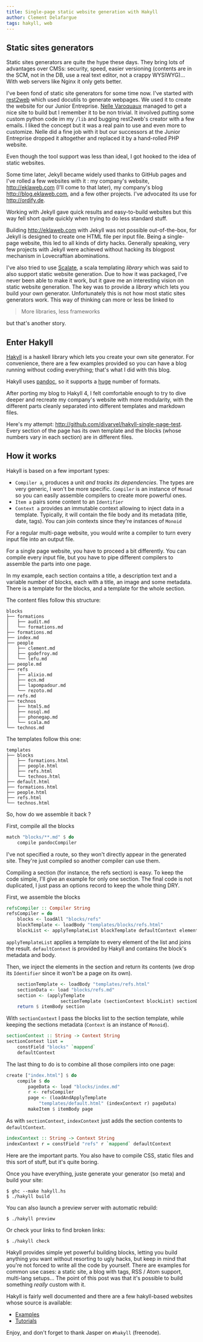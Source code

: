 ```yaml
---
title: Single-page static website generation with Hakyll
author: Clement Delafargue
tags: hakyll, web
---
```


## Static sites generators

Static sites generators are quite the hype these days. They bring lots of
advantages over CMSs: security, speed, easier versioning (contents are in the
SCM, not in the DB, use a real text editor, not a crappy WYSIWYG)… With web
servers like Nginx it only gets better.

I've been fond of static site generators for some time now. I've started
with [rest2web](http://www.voidspace.org.uk/python/rest2web/) which used
docutils to generate webpages. We used it to create the website for our Junior
Entreprise. [Nelle Varoquaux](https://github.com/NelleV) managed to get a nice
site to build but I remember it to be non trivial. It involved putting some
custom python code im my `/lib` and bugging rest2web's creator with a few
emails. I liked the concept but it was a real pain to use and even more to
customize. Nelle did a fine job with it but our successors at the Junior
Entreprise dropped it altogether and replaced it by a hand-rolled PHP website.

Even though the tool support was less than ideal, I got hooked to the idea of
static websites.

Some time later, Jekyll became widely used thanks to GitHub pages and I've
rolled a few websites with it : my company's website, <http://eklaweb.com>
(I'll come to that later), my company's blog <http://blog.eklaweb.com>, and a
few other projects. I've advocated its use for <http://ordify.de>.

Working with Jekyll gave quick results and easy-to-build websites but this way
fell short quite quickly when trying to do less standard stuff.

Building <http://eklaweb.com> with Jekyll was not possible out-of-the-box, for
Jekyll is designed to create one HTML file per input file. Being a
single-page website, this led to all kinds of dirty hacks. Generally
speaking, very few projects with Jekyll were achieved without hacking its
blogpost mechanism in Lovecraftian abominations.

I've also tried to use [Scalate](http://scalate.fusesource.org/), a scala
templating *library* which was said to also support static website generation.
Due to how it was packaged, I've never been able to make it work, but it gave
me an interesting vision on static website generation. The key was to
provide a *library* which lets you build your own generator. Unfortunately
this is not how most static sites generators work. This way of thinking can
more or less be linked to

>More libraries, less frameworks

but that's another story.

## Enter Hakyll

[Hakyll](http://jaspervdj.be/hakyll) is a haskell library which lets you
create your own site generator. For convenience, there are a few examples
provided so you can have a blog running without coding everything; that's what
I did with this blog.

Hakyll uses [pandoc](http://johnmacfarlane.net/pandoc/), so it supports a
[huge](http://johnmacfarlane.net/pandoc/diagram.png) number of formats.

After porting my blog to Hakyll 4, I felt comfortable enough to try to dive
deeper and recreate my company's website with more modularity, with the
different parts cleanly separated into different templates and markdown
files.

Here's my attempt: <http://github.com/divarvel/hakyll-single-page-test>. Every
section of the page has its own template and the blocks (whose numbers vary in
each section) are in different files.

## How it works

Hakyll is based on a few important types:

- `Compiler a`, produces a unit *and tracks its
  dependencies*. The types are very generic, I won't be more specific.
  `Compiler` is an instance of `Monad` so you can easily assemble
  compilers to create more powerful ones.
- `Item a` pairs some content to an `Identifier`
- `Context a` provides an immutable context allowing to inject data
  in a template. Typically, it will contain the file body and its metadata
  (title, date, tags). You can join contexts since they're instances of
  `Monoid`

For a regular multi-page website, you would write a compiler to turn every input
file into an output file.

For a single page website, you have to proceed a bit differently. You can
compile every input file, but you have to pipe different compilers to assemble
the parts into one page.

In my example, each section contains a title, a description text and a
variable number of blocks, each with a title, an image and some metadata.
There is a template for the blocks, and a template for the whole section.

The content files follow this structure:

    blocks
    ├── formations
    │   ├── audit.md
    │   └── formations.md
    ├── formations.md
    ├── index.md
    ├── people
    │   ├── clement.md
    │   ├── godefroy.md
    │   └── lefu.md
    ├── people.md
    ├── refs
    │   ├── alixio.md
    │   ├── ecn.md
    │   ├── lapompadour.md
    │   └── rezoto.md
    ├── refs.md
    ├── technos
    │   ├── html5.md
    │   ├── nosql.md
    │   ├── phonegap.md
    │   └── scala.md
    └── technos.md

The templates follow this one:

    templates
    ├── blocks
    │   ├── formations.html
    │   ├── people.html
    │   ├── refs.html
    │   └── technos.html
    ├── default.html
    ├── formations.html
    ├── people.html
    ├── refs.html
    └── technos.html

So, how do we assemble it back ?

First, compile all the blocks

```haskell
match "blocks/**.md" $ do
    compile pandocCompiler
```

I've not specified a route, so they won't directly appear in the generated
site. They're just compiled so another compiler can use them.

Compiling a section (for instance, the refs section) is easy.
To keep the code simple, I'll give an example for only one section. The
final code  is not duplicated, I just pass an options record to keep the
whole thing DRY.

First, we assemble the blocks

```haskell
refsCompiler :: Compiler String
refsCompiler = do
    blocks <- loadAll "blocks/refs"
    blockTemplate <- loadBody "templates/blocks/refs.html"
    blockList <- applyTemplateList blockTemplate defaultContext elements
```

`applyTemplateList` applies a template to every element of the list and joins
the result. `defaultContext` is provided by Hakyll and contains the block's
metadata and body.

Then, we inject the elements in the section and return its contents (we drop
its `Identifier` since it won't be a page on its own).

```haskell
    sectionTemplate <- loadBody "templates/refs.html"
    sectionData <- load "blocks/refs.md"
    section <- (applyTemplate
                    sectionTemplate (sectionContext blockList) sectionData)
    return $ itemBody section
```

With `sectionContext` I pass the blocks list to the section template, while
keeping the sections metadata (`Context` is an instance of `Monoid`).

```haskell
sectionContext :: String -> Context String
sectionContext list =
    constField "blocks" `mappend`
    defaultContext
```

The last thing to do is to combine all those compilers into one page:

```haskell
create ["index.html"] $ do
    compile $ do
        pageData <- load "blocks/index.md"
        r <- refsCompiler
        page <- (loadAndApplyTemplate
            "templates/default.html" (indexContext r) pageData)
        makeItem $ itemBody page
```

As with `sectionContext`, `indexContext` just adds the section contents to
`defaultContext`.

```haskell
indexContext :: String -> Context String
indexContext r = constField "refs" r `mappend` defaultContext
```

Here are the important parts. You also have to compile CSS, static files and
this sort of stuff, but it's quite boring.

Once you have everything, juste generate your generator (so meta) and build
your site:

    $ ghc --make hakyll.hs
    $ ./hakyll build

You can also launch a preview server with automatic rebuild:

    $ ./hakyll preview

Or check your links to find broken links:

    $ ./hakyll check

Hakyll provides simple yet powerful building blocks, letting you build
anything you want without resorting to ugly hacks, but keep in mind that
you're not forced to write all the code by yourself. There are examples for
common use cases: a static site, a blog with tags, RSS / Atom support,
multi-lang setups… The point of this post was that it's possible to build
something *really* custom with it.

Hakyll is fairly well documented and there are a few hakyll-based websites
whose source is available:

- [Examples](http://jaspervdj.be/hakyll/examples.html)
- [Tutorials](http://jaspervdj.be/hakyll/tutorials.html)

Enjoy, and don't forget to thank Jasper on `#hakyll` (freenode).
